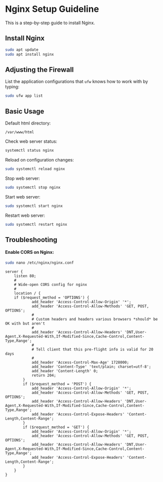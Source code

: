 # Nginx Setup Guideline
This is a step-by-step guide to install Nginx.

## Install Nginx
```sh
sudo apt update
sudo apt install nginx
```
## Adjusting the Firewall
List the application configurations that `ufw` knows how to work with by typing:
```sh
sudo ufw app list
```
## Basic Usage
Default html directory:
```
/var/www/html
```
Check web server status:
```sh
systemctl status nginx
```
Reload on configuration changes:
```sh
sudo systemctl reload nginx
```
Stop web server:
```sh
sudo systemctl stop nginx
```
Start web server:
```sh
sudo systemctl start nginx
```
Restart web server:
```sh
sudo systemctl restart nginx
```
## Troubleshooting
#### Enable CORS on Nginx:
```sh
sudo nano /etc/nginx/nginx.conf
```
```
server {
    listen 80;
    #
    # Wide-open CORS config for nginx
    #
    location / {
    if ($request_method = 'OPTIONS') {
            add_header 'Access-Control-Allow-Origin' '*';
            add_header 'Access-Control-Allow-Methods' 'GET, POST, OPTIONS';
            #
            # Custom headers and headers various browsers *should* be OK with but aren't
            #
            add_header 'Access-Control-Allow-Headers' 'DNT,User-Agent,X-Requested-With,If-Modified-Since,Cache-Control,Content-Type,Range';
            #
            # Tell client that this pre-flight info is valid for 20 days
            #
            add_header 'Access-Control-Max-Age' 1728000;
            add_header 'Content-Type' 'text/plain; charset=utf-8';
            add_header 'Content-Length' 0;
            return 204;
        }
        if ($request_method = 'POST') {
            add_header 'Access-Control-Allow-Origin' '*';
            add_header 'Access-Control-Allow-Methods' 'GET, POST, OPTIONS';
            add_header 'Access-Control-Allow-Headers' 'DNT,User-Agent,X-Requested-With,If-Modified-Since,Cache-Control,Content-Type,Range';
            add_header 'Access-Control-Expose-Headers' 'Content-Length,Content-Range';
        }
        if ($request_method = 'GET') {
            add_header 'Access-Control-Allow-Origin' '*';
            add_header 'Access-Control-Allow-Methods' 'GET, POST, OPTIONS';
            add_header 'Access-Control-Allow-Headers' 'DNT,User-Agent,X-Requested-With,If-Modified-Since,Cache-Control,Content-Type,Range';
            add_header 'Access-Control-Expose-Headers' 'Content-Length,Content-Range';
        }
    }
}
```